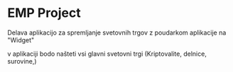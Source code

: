 # EMP Project

Delava aplikacijo za spremljanje svetovnih trgov z poudarkom aplikacije na "Widget"

v aplikaciji bodo našteti vsi glavni svetovni trgi (Kriptovalite, delnice, surovine,)

